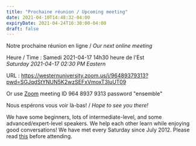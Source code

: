 ```yaml
---
title: "Prochaine réunion / Upcoming meeting"
date: 2021-04-10T14:48:32-04:00
expiryDate: 2021-04-24T16:30:00-04:00
draft: false
---
```


Notre prochaine réunion en ligne / _Our next online meeting_

Heure / Time
: Samedi 2021-04-17 14h30 heure de l'Est  
  _Saturday 2021-04-17 02:30 PM Eastern_

URL
: https://westernuniversity.zoom.us/j/96489379313?pwd=SGJqdStYNUN5K2wzSEFxVmoxT3luUT09

Or use [Zoom](https://zoom.us/) meeting ID 964 8937 9313 password "ensemble"
<!--more-->

Nous espérons vous voir là-bas! / _Hope to see you there!_

We have some beginners, lots of intermediate-level, and some advanced/expert-level speakers. We help each other learn while enjoying good conversations! We have met every Saturday since July 2012. Please read [this](/about/) before attending.
